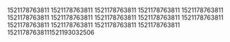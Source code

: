 1521178763811
1521178763811
1521178763811
1521178763811
1521178763811
1521178763811
1521178763811
1521178763811
1521178763811
1521178763811
1521178763811
1521178763811
1521178763811
1521178763811
15211787638111521193032506
